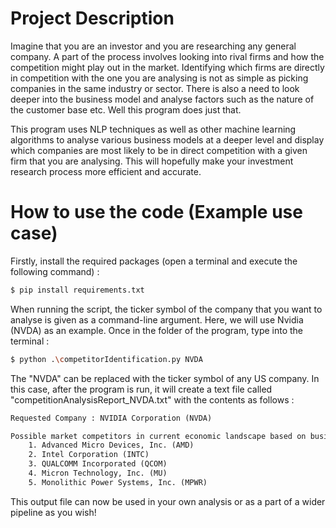 # Project Description
<p>
  Imagine that you are an investor and you are researching any general company. A part of the process involves looking into rival firms and how the competition might play out in the market.
  Identifying which firms are directly in competition with the one you are analysing is not as simple as picking companies in the same industry or sector. There is also a need to look deeper into the business model and analyse factors such as the nature of the customer base etc.
  Well this program does just that.
</p>
<p>
  This program uses NLP techniques as well as other machine learning algorithms to analyse various business models at a deeper level and display which companies are most likely to be in direct competition with a given firm that you are analysing. This will hopefully make your investment research process more efficient and accurate.
</p>

# How to use the code (Example use case)
Firstly, install the required packages (open a terminal and execute the following command) :
```bash
$ pip install requirements.txt
```
When running the script, the ticker symbol of the company that you want to analyse is given as a command-line argument. Here, we will use Nvidia (NVDA) as an example. 
Once in the folder of the program, type into the terminal :
```bash
$ python .\competitorIdentification.py NVDA
```
The "NVDA" can be replaced with the ticker symbol of any US company. In this case, after the program is run, it will create a text file called "competitionAnalysisReport_NVDA.txt" with the contents as follows :
```txt
Requested Company : NVIDIA Corporation (NVDA)

Possible market competitors in current economic landscape based on business model :
	1. Advanced Micro Devices, Inc. (AMD)
	2. Intel Corporation (INTC)
	3. QUALCOMM Incorporated (QCOM)
	4. Micron Technology, Inc. (MU)
	5. Monolithic Power Systems, Inc. (MPWR)
```
This output file can now be used in your own analysis or as a part of a wider pipeline as you wish!
